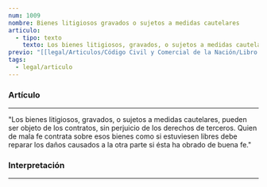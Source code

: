 ```yaml
---
num: 1009
nombre: Bienes litigiosos gravados o sujetos a medidas cautelares
articulo:
  - tipo: texto
    texto: Los bienes litigiosos, gravados, o sujetos a medidas cautelares, pueden ser objeto de los contratos, sin perjuicio de los derechos de terceros.  Quien de mala fe contrata sobre esos bienes como si estuviesen libres debe reparar los daños causados a la otra parte si ésta ha obrado de buena fe.
previo: "[[legal/Articulos/Código Civil y Comercial de la Nación/Libro Tercero/Título 2/Capítulo 5/Capítulo 5, Objeto.md|Capítulo 5, Objeto]]"
tags:
  - legal/articulo
---
```

### Artículo
---
"Los bienes litigiosos, gravados, o sujetos a medidas cautelares, pueden ser objeto de los contratos, sin perjuicio de los derechos de terceros.  Quien de mala fe contrata sobre esos bienes como si estuviesen libres debe reparar los daños causados a la otra parte si ésta ha obrado de buena fe."

### Interpretación
---

